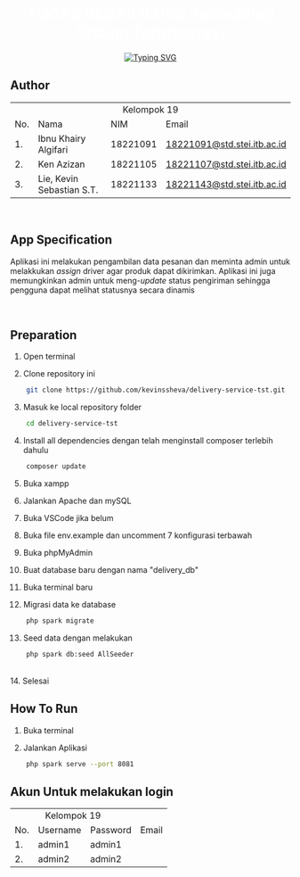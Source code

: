 <div align="center">
    <h1 align="center">
    <span style="color: white; font-weight: bold;">TUGAS BESAR II3160 Teknolohgi Sistem Terintegrasi</span>
    </h1>
</div>

<div align="center">
    <a href="https://git.io/typing-svg"><img src="https://readme-typing-svg.demolab.com?font=Fira+Code&pause=1000&random=false&width=435&lines=Kelompok+19+Kelas+01+TST" alt="Typing SVG" /></a>
</div>

## **Author**

<p align="center"> 
<table>
    <tr>
        <td colspan=4 align="center">Kelompok 19</td>
    </tr>
    <tr>
        <td>No.</td>
        <td>Nama</td>
        <td>NIM</td>
        <td>Email</td>
    </tr>
    <tr>
        <td>1.</td>
        <td>Ibnu Khairy Algifari</td>
        <td>18221091</td>
        <td><a href="mailto:18221091@std.stei.itb.ac.id">18221091@std.stei.itb.ac.id</a></td>
    </tr>
    <tr>
        <td>2.</td>
        <td>Ken Azizan</td>
        <td>18221105</td>
        <td><a href="mailto:18221107@std.stei.itb.ac.id">18221107@std.stei.itb.ac.id</a></td>
    </tr>
    <tr>
        <td>3.</td>
        <td>Lie, Kevin Sebastian S.T.</td>
        <td>18221133</td>
        <td><a href="mailto:18221143@std.stei.itb.ac.id">18221143@std.stei.itb.ac.id</a></td>
    </tr>
</table>
</p>

<br>

## **App Specification**
<p>
    Aplikasi ini melakukan pengambilan data pesanan dan meminta admin untuk melakkukan <i>assign</i> driver agar produk dapat dikirimkan. Aplikasi ini juga memungkinkan admin untuk meng-<i>update</i> status pengiriman sehingga pengguna dapat melihat statusnya secara dinamis
</p>

<br>

## **Preparation**
1. Open terminal</br>

2. Clone repository ini</br>
```bash
    git clone https://github.com/kevinssheva/delivery-service-tst.git
```

3. Masuk ke local repository folder</br>
```bash
    cd delivery-service-tst
```

4. Install all dependencies dengan telah menginstall composer terlebih dahulu</br>
```bash
    composer update
```

5. Buka xampp</br>

6. Jalankan Apache dan mySQL</br>

7. Buka VSCode jika belum</br>

8. Buka file env.example dan uncomment 7 konfigurasi terbawah</br>

9. Buka phpMyAdmin</br>

10. Buat database baru dengan nama "delivery_db"

11. Buka terminal baru</br>

12. Migrasi data ke database</br>
```bash
    php spark migrate
```

13. Seed data dengan melakukan</br>
```bash
    php spark db:seed AllSeeder
```
<br>
14. Selesai

## **How To Run**
1. Buka terminal</br>

2. Jalankan Aplikasi</br>
```bash
    php spark serve --port 8081
```

## **Akun Untuk melakukan login**
<p align="center"> 
<table>
    <tr>
        <td colspan=3 align="center">Kelompok 19</td>
    </tr>
    <tr>
        <td>No.</td>
        <td>Username</td>
        <td>Password</td>
        <td>Email</td>
    </tr>
    <tr>
        <td>1.</td>
        <td>admin1</td>
        <td>admin1</td>
    </tr>
    <tr>
        <td>2.</td>
        <td>admin2</td>
        <td>admin2</td>
    </tr>
</table>
</p>

